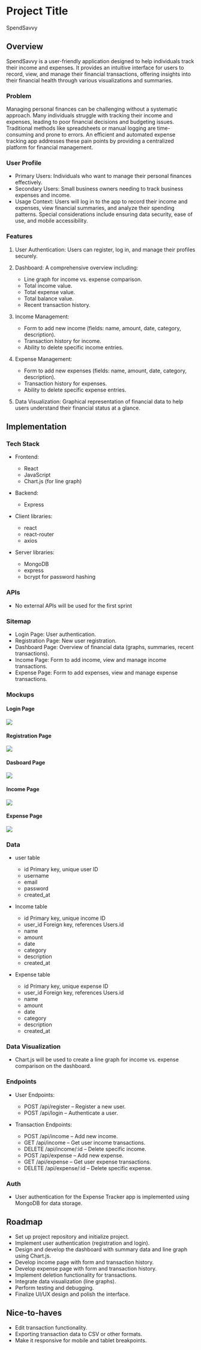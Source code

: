 # Project Title
SpendSavvy

## Overview

SpendSavvy is a user-friendly application designed to help individuals track their income and expenses. It provides an intuitive interface for users to record, view, and manage their financial transactions, offering insights into their financial health through various visualizations and summaries.

### Problem

Managing personal finances can be challenging without a systematic approach. Many individuals struggle with tracking their income and expenses, leading to poor financial decisions and budgeting issues. Traditional methods like spreadsheets or manual logging are time-consuming and prone to errors. An efficient and automated expense tracking app addresses these pain points by providing a centralized platform for financial management.

### User Profile

- Primary Users: Individuals who want to manage their personal finances effectively.
- Secondary Users: Small business owners needing to track business expenses and income.
- Usage Context: Users will log in to the app to record their income and expenses, view financial summaries, and analyze their spending patterns. Special considerations include ensuring data security, ease of use, and mobile accessibility.

### Features

1. User Authentication: Users can register, log in, and manage their profiles securely.

2. Dashboard: A comprehensive overview including:
    - Line graph for income vs. expense comparison.
    - Total income value.
    - Total expense value.
    - Total balance value.
    - Recent transaction history.

3. Income Management:
    - Form to add new income (fields: name, amount, date, category, description).
    - Transaction history for income.
    - Ability to delete specific income entries.

4. Expense Management:
    - Form to add new expenses (fields: name, amount, date, category, description).
    - Transaction history for expenses.
    - Ability to delete specific expense entries.

5. Data Visualization: Graphical representation of financial data to help users understand their financial status at a glance.

## Implementation

### Tech Stack

- Frontend:
    - React
    - JavaScript
    - Chart.js (for line graph)

- Backend: 
    - Express

- Client libraries: 
    - react
    - react-router
    - axios

- Server libraries:
    - MongoDB
    - express
    - bcrypt for password hashing


### APIs

- No external APIs will be used for the first sprint

### Sitemap

- Login Page: User authentication.
- Registration Page: New user registration.
- Dashboard Page: Overview of financial data (graphs, summaries, recent transactions).
- Income Page: Form to add income, view and manage income transactions.
- Expense Page: Form to add expenses, view and manage expense transactions.


### Mockups

#### Login Page
![](mockup/Login.png)

#### Registration Page
![](mockup/Registration.png)

#### Dasboard Page
![](mockup/Dashboard.png)

#### Income Page
![](mockup/Income.png)

#### Expense Page
![](mockup/Expense.png)

### Data

- user table

    - id Primary key, unique user ID
    - username	
    - email	
    - password	
    - created_at	

- Income table

    - id Primary key, unique income ID
    - user_id Foreign key, references Users.id
    - name	
    - amount	
    - date	
    - category	
    - description	
    - created_at	

- Expense table

    - id Primary key, unique expense ID
    - user_id Foreign key, references Users.id
    - name	
    - amount	
    - date	
    - category	
    - description	
    - created_at

### Data Visualization

- Chart.js will be used to create a line graph for income vs. expense comparison on the dashboard.

### Endpoints

- User Endpoints:
    - POST /api/register – Register a new user.
    - POST /api/login – Authenticate a user.

- Transaction Endpoints:
    - POST /api/income – Add new income.
    - GET /api/income – Get user income transactions.
    - DELETE /api/income/:id – Delete specific income.
    - POST /api/expense – Add new expense.
    - GET /api/expense – Get user expense transactions.
    - DELETE /api/expense/:id – Delete specific expense.

### Auth

- User authentication for the Expense Tracker app is implemented using MongoDB for data storage.

## Roadmap

- Set up project repository and initialize project.
- Implement user authentication (registration and login).
- Design and develop the dashboard with summary data and line graph using Chart.js.
- Develop income page with form and transaction history.
- Develop expense page with form and transaction history.
- Implement deletion functionality for transactions.
- Integrate data visualization (line graphs).
- Perform testing and debugging.
- Finalize UI/UX design and polish the interface.

## Nice-to-haves

- Edit transaction functionality.
- Exporting transaction data to CSV or other formats.
- Make it responsive for mobile and tablet breakpoints.

